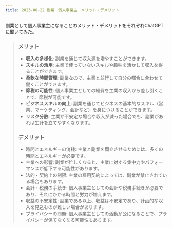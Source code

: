 ```yaml
---
title: 2023-08-22 副業　個人事業主　メリット・デメリット
---
```


副業として個人事業主になることのメリット・デメリットをそれぞれChatGPTに聞いてみた。

> ### メリット
>
> - **収入の多様化**: 副業を通じて収入源を増やすことができます。
> - **スキルの活用**: 主業で使っていないスキルや趣味を活かして収入を得ることができます。
> - **柔軟な時間管理**: 副業なので、主業と並行して自分の都合に合わせて働くことができます。
> - **節税の可能性**: 個人事業主としての経費を主業の収入から差し引くことで、節税が可能です。
> - **ビジネススキルの向上**: 副業を通じてビジネスの基本的なスキル（営業、マーケティング、会計など）を身につけることができます。
> - **リスク分散:** 主業が不安定な場合や収入が減った場合でも、副業があれば生計を立てやすくなります。
>
> ### デメリット
>
> - 時間とエネルギーの消耗: 主業と副業を両立させるためには、多くの時間とエネルギーが必要です。
> - 主業への影響: 副業が忙しくなると、主業に対する集中力やパフォーマンスが低下する可能性があります。
> - 法的・契約上の制限: 主業の雇用契約によっては、副業が禁止されている場合もあります。
> - 会計・税務の手続き: 個人事業主としての会計や税務手続きが必要であり、それにかかる時間と労力が増えます。
> - 収益の不安定性: 副業である以上、収益は不安定であり、計画的な収入を見込むのが難しい場合があります。
> - プライバシーの問題: 個人事業主としての活動が公になることで、プライバシーが保てなくなる可能性もあります。
